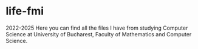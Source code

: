# life-fmi
2022-2025
Here you can find all the files I have from studying Computer Science at University of Bucharest, Faculty of Mathematics and Computer Science.
